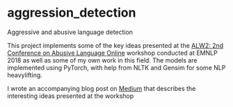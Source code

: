 # aggression_detection
Aggressive and abusive language detection


This project implements some of the key ideas presented at the [ALW2: 2nd Conference on Abusive Language Online](https://sites.google.com/view/alw2018) workshop conducted at EMNLP 2018 as well as some of my own work in this field.
The models are implemented using PyTorch, with help from NLTK and Gensim for some NLP heavylifting.

I wrote an accompanying blog post on [Medium](https://medium.com/@piesauce/what-i-learned-from-emnlp2018-papers-part-1-f7e756a1797c) that describes the interesting ideas presented at the workshop
